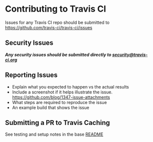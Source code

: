 # Contributing to Travis CI

Issues for any Travis CI repo should be submitted to https://github.com/travis-ci/travis-ci/issues

## Security Issues

***Any security issues should be submitted directly to [security@travis-ci.org](mailto:security@travis-ci.org)***

## Reporting Issues

- Explain what you expected to happen vs the actual results
- Include a screenshot if it helps illustrate the issue. https://github.com/blog/1347-issue-attachments
- What steps are required to reproduce the issue
- An example build that shows the issue

## Submitting a PR to Travis Caching

See testing and setup notes in the base [README](https://github.com/travis-ci/travis-caching)
